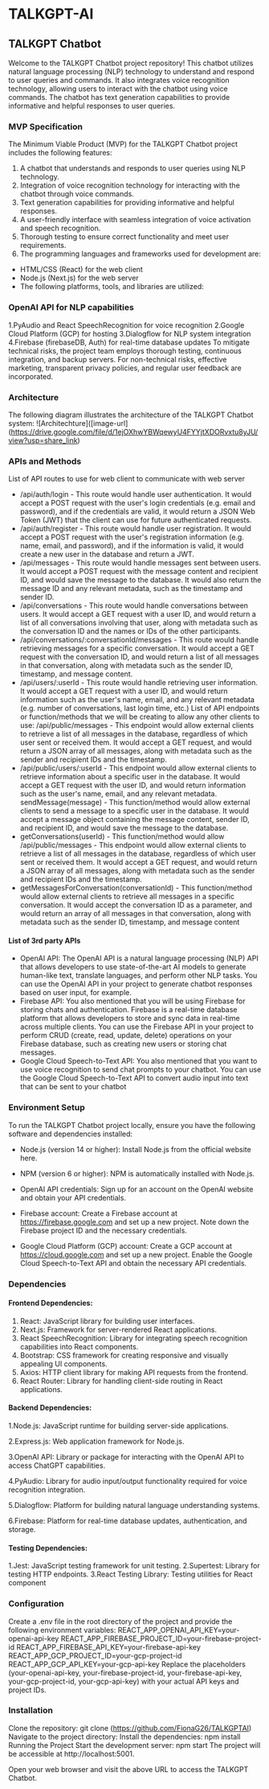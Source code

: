 # TALKGPT-AI
## TALKGPT Chatbot
Welcome to the TALKGPT Chatbot project repository! This chatbot utilizes natural language processing (NLP) technology to understand and respond to user queries and commands. It also integrates voice recognition technology, allowing users to interact with the chatbot using voice commands. The chatbot has text generation capabilities to provide informative and helpful responses to user queries.

### MVP Specification
The Minimum Viable Product (MVP) for the TALKGPT Chatbot project includes the following features:

1. A chatbot that understands and responds to user queries using NLP technology.
2. Integration of voice recognition technology for interacting with the chatbot through voice commands.
3. Text generation capabilities for providing informative and helpful responses.
4. A user-friendly interface with seamless integration of voice activation and speech recognition.
5. Thorough testing to ensure correct functionality and meet user requirements.
6. The programming languages and frameworks used for development are:

- HTML/CSS (React) for the web client
- Node.js (Next.js) for the web server
- The following platforms, tools, and libraries are utilized:

### OpenAI API for NLP capabilities
1.PyAudio and React SpeechRecognition for voice recognition
2.Google Cloud Platform (GCP) for hosting
3.Dialogflow for NLP system integration
4.Firebase (firebaseDB, Auth) for real-time database updates
To mitigate technical risks, the project team employs thorough testing, continuous integration, and backup servers. For non-technical risks, effective marketing, transparent privacy policies, and regular user feedback are incorporated.

### Architecture
The following diagram illustrates the architecture of the TALKGPT Chatbot system:
![Architechture]([image-url] (https://drive.google.com/file/d/1ejOXhwYBWqewyU4FYYjtXDORvxtu8yJU/view?usp=share_link)

### APIs and Methods
 List of API routes to use for   web client to communicate with  web server
+ /api/auth/login - This route would handle user authentication. It would accept a POST request with the user's login credentials (e.g. email and password), and if the credentials are valid, it would return a JSON Web Token (JWT) that the client can use for future authenticated requests.
+ /api/auth/register - This route would handle user registration. It would accept a POST request with the user's registration information (e.g. name, email, and password), and if the information is valid, it would create a new user in the database and return a JWT.
+ /api/messages - This route would handle messages sent between users. It would accept a POST request with the message content and recipient ID, and would save the message to the database. It would also return the message ID and any relevant metadata, such as the timestamp and sender ID.
+ /api/conversations - This route would handle conversations between users. It would accept a GET request with a user ID, and would return a list of all conversations involving that user, along with metadata such as the conversation ID and the names or IDs of the other participants.
+ /api/conversations/:conversationId/messages - This route would handle retrieving messages for a specific conversation. It would accept a GET request with the conversation ID, and would return a list of all messages in that conversation, along with metadata such as the sender ID, timestamp, and message content.
+ /api/users/:userId - This route would handle retrieving user information. It would accept a GET request with a user ID, and would return information such as the user's name, email, and any relevant metadata (e.g. number of conversations, last login time, etc.)
List of API endpoints or function/methods that we will be creating to allow any other clients to use:
/api/public/messages - This endpoint would allow external clients to retrieve a list of all messages in the database, regardless of which user sent or received them. It would accept a GET request, and would return a JSON array of all messages, along with metadata such as the sender and recipient IDs and the timestamp.
+ /api/public/users/:userId - This endpoint would allow external clients to retrieve information about a specific user in the database. It would accept a GET request with the user ID, and would return information such as the user's name, email, and any relevant metadata.
sendMessage(message) - This function/method would allow external clients to send a message to a specific user in the database. It would accept a message object containing the message content, sender ID, and recipient ID, and would save the message to the database.
+ getConversations(userId) - This function/method would allow /api/public/messages - This endpoint would allow external clients to retrieve a list of all messages in the database, regardless of which user sent or received them. It would accept a GET request, and would return a JSON array of all messages, along with metadata such as the sender and recipient IDs and the timestamp.
+ getMessagesForConversation(conversationId) - This function/method would allow external clients to retrieve all messages in a specific conversation. It would accept the conversation ID as a parameter, and would return an array of all messages in that conversation, along with metadata such as the sender ID, timestamp, and message content
#### List of 3rd party APIs
+ OpenAI API: The OpenAI API is a natural language processing (NLP) API that allows developers to use state-of-the-art AI models to generate human-like text, translate languages, and perform other NLP tasks. You can use the OpenAI API in your project to generate chatbot responses based on user input, for example.
+ Firebase API: You also mentioned that you will be using Firebase for storing chats and authentication. Firebase is a real-time database platform that allows developers to store and sync data in real-time across multiple clients. You can use the Firebase API in your project to perform CRUD (create, read, update, delete) operations on your Firebase database, such as creating new users or storing chat messages.
+ Google Cloud Speech-to-Text API: You also mentioned that you want to use voice recognition to send chat prompts to your chatbot. You can use the Google Cloud Speech-to-Text API to convert audio input into text that can be sent to your chatbot

### Environment Setup
To run the TALKGPT Chatbot project locally, ensure you have the following software and dependencies installed:

+ Node.js (version 14 or higher): Install Node.js from the official website here.

+ NPM (version 6 or higher): NPM is automatically installed with Node.js.

+ OpenAI API credentials: Sign up for an account on the OpenAI website and obtain your API credentials.

+ Firebase account: Create a Firebase account at https://firebase.google.com and set up a new project. Note down the Firebase project ID and the necessary credentials.

+ Google Cloud Platform (GCP) account: Create a GCP account at https://cloud.google.com and set up a new project. Enable the Google Cloud Speech-to-Text API and obtain the necessary API credentials.

### Dependencies
#### Frontend Dependencies:

1. React: JavaScript library for building user interfaces.
2. Next.js: Framework for server-rendered React applications.
3. React SpeechRecognition: Library for integrating speech recognition capabilities into React components.
4. Bootstrap: CSS framework for creating responsive and visually appealing UI components.
5. Axios: HTTP client library for making API requests from the frontend.
6. React Router: Library for handling client-side routing in React applications.

#### Backend Dependencies:

1.Node.js: JavaScript runtime for building server-side applications.

2.Express.js: Web application framework for Node.js.

3.OpenAI API: Library or package for interacting with the OpenAI API to access ChatGPT capabilities.

4.PyAudio: Library for audio input/output functionality required for voice recognition integration.

5.Dialogflow: Platform for building natural language understanding systems.

6.Firebase: Platform for real-time database updates, authentication, and storage.

#### Testing Dependencies:

1.Jest: JavaScript testing framework for unit testing.
2.Supertest: Library for testing HTTP endpoints.
3.React Testing Library: Testing utilities for React component

### Configuration
Create a .env file in the root directory of the project and provide the following environment variables:
REACT_APP_OPENAI_API_KEY=your-openai-api-key
REACT_APP_FIREBASE_PROJECT_ID=your-firebase-project-id
REACT_APP_FIREBASE_API_KEY=your-firebase-api-key
REACT_APP_GCP_PROJECT_ID=your-gcp-project-id
REACT_APP_GCP_API_KEY=your-gcp-api-key
Replace the placeholders (your-openai-api-key, your-firebase-project-id, your-firebase-api-key, your-gcp-project-id, your-gcp-api-key) with your actual API keys and project IDs.

### Installation
Clone the repository:
git clone (https://github.com/FionaG26/TALKGPTAI)
Navigate to the project directory:
Install the dependencies:
npm install
Running the Project
Start the development server:
npm start
The project will be accessible at http://localhost:5001.

Open your web browser and visit the above URL to access the TALKGPT Chatbot.
